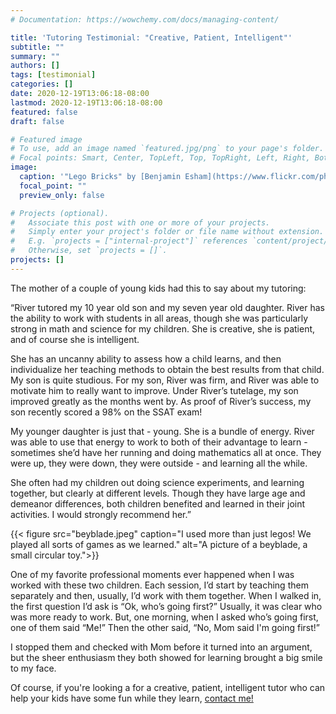 ```yaml
---
# Documentation: https://wowchemy.com/docs/managing-content/

title: 'Tutoring Testimonial: "Creative, Patient, Intelligent"'
subtitle: ""
summary: ""
authors: []
tags: [testimonial]
categories: []
date: 2020-12-19T13:06:18-08:00
lastmod: 2020-12-19T13:06:18-08:00
featured: false
draft: false

# Featured image
# To use, add an image named `featured.jpg/png` to your page's folder.
# Focal points: Smart, Center, TopLeft, Top, TopRight, Left, Right, BottomLeft, Bottom, BottomRight.
image:
  caption: '"Lego Bricks" by [Benjamin Esham](https://www.flickr.com/photos/48763139@N00/2432400623) is licensed under [CC BY-SA 2.0](https://creativecommons.org/licenses/by-sa/2.0/?ref=ccsearch&atype=rich).'
  focal_point: ""
  preview_only: false

# Projects (optional).
#   Associate this post with one or more of your projects.
#   Simply enter your project's folder or file name without extension.
#   E.g. `projects = ["internal-project"]` references `content/project/deep-learning/index.md`.
#   Otherwise, set `projects = []`.
projects: []
---
```


The mother of a couple of young kids had this to say about my tutoring:

“River tutored my 10 year old son and my seven year old daughter. River has the ability to work with students in all areas, though she was particularly strong in math and science for my children. She is creative, she is patient, and of course she is intelligent.

She has an uncanny ability to assess how a child learns, and then individualize her teaching methods to obtain the best results from that child. My son is quite studious. For my son, River was firm, and River was able to motivate him to really want to improve. Under River’s tutelage, my son improved greatly as the months went by. As proof of River’s success, my son recently scored a 98% on the SSAT exam!

My younger daughter is just that - young. She is a bundle of energy. River was able to use that energy to work to both of their advantage to learn - sometimes she’d have her running and doing mathematics all at once. They were up, they were down, they were outside - and learning all the while.

She often had my children out doing science experiments, and learning together, but clearly at different levels. Though they have large age and demeanor differences, both children benefited and learned in their joint activities. I would strongly recommend her.”

{{< figure src="beyblade.jpeg" caption="I used more than just legos! We played all sorts of games as we learned." alt="A picture of a beyblade, a small circular toy.">}}


One of my favorite professional moments ever happened when I was worked with these two children. Each session, I’d start by teaching them separately and then, usually,  I’d work with them together. When I walked in, the first question I’d ask is “Ok, who’s going first?” Usually, it was clear who was more ready to work. But, one morning, when I asked who’s going first, one of them said “Me!”  Then the other said, “No, Mom said I'm going first!”

I stopped them and checked with Mom before it turned into an argument, but the sheer enthusiasm they both showed for learning brought a big smile to my face.

Of course, if you're looking a for a creative, patient, intelligent tutor who can help your kids have some fun while they learn, [contact me!](about/#contact)
